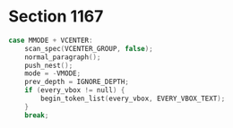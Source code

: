 # Section 1167

```c << Cases of |main_control| that build boxes and lists >>+=
case MMODE + VCENTER:
    scan_spec(VCENTER_GROUP, false);
    normal_paragraph();
    push_nest();
    mode = -VMODE;
    prev_depth = IGNORE_DEPTH;
    if (every_vbox != null) {
        begin_token_list(every_vbox, EVERY_VBOX_TEXT);
    }
    break;
```
